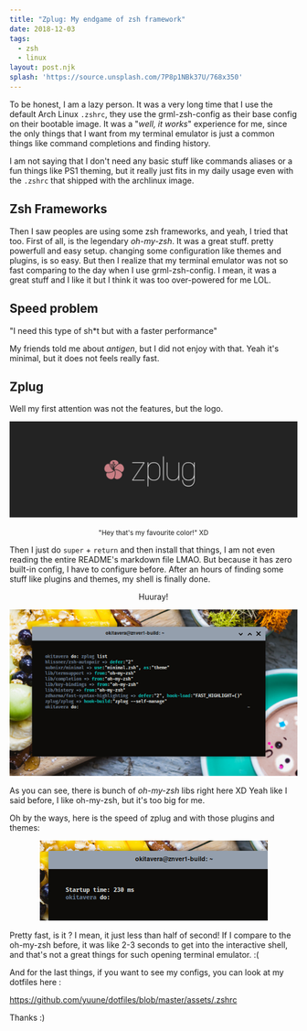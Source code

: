 ```yaml
---
title: "Zplug: My endgame of zsh framework"
date: 2018-12-03
tags:
  - zsh
  - linux
layout: post.njk
splash: 'https://source.unsplash.com/7P8p1NBk37U/768x350'
---
```

To be honest, I am a lazy person. It was a very long time that I use the default Arch Linux `.zshrc`, they use the grml-zsh-config as their base config on their bootable image.
It was a "*well, it works*" experience for me, since the only things that I want from my terminal emulator is just a common things like command completions and finding history.

I am not saying that I don't need any basic stuff like commands aliases or a fun things like PS1 theming, but it really just fits in my daily usage even with the `.zshrc` that shipped with the archlinux image.

## Zsh Frameworks

Then I saw peoples are using some zsh frameworks, and yeah, I tried that too.
First of all, is the legendary *oh-my-zsh*. It was a great stuff. pretty powerfull and easy setup. changing some configuration like themes and plugins, is so easy.
But then I realize that my terminal emulator was not so fast comparing to the day when I use grml-zsh-config.
I mean, it was a great stuff and I like it but I think it was too over-powered for me LOL.

## Speed problem

"I need this type of sh*t but with a faster performance"

My friends told me about *antigen*, but I did not enjoy with that.
Yeah it's minimal, but it does not feels really fast.

## Zplug

Well my first attention was not the features, but the logo.


![zplug logo](https://raw.githubusercontent.com/b4b4r07/screenshots/master/zplug/logo.png)

<center><small>"Hey that's my favourite color!" XD</small></center>

Then I just do `super` + `return` and then install that things, I am not even reading the entire README's markdown file LMAO.
But because it has zero built-in config, I have to configure before.
After an hours of finding some stuff like plugins and themes, my shell is finally done.

<center>Huuray!</center>

<center>

![zplug on my terminal emulator](/assets/img/articles/zplug-on-terminal-emulator.png)

</center>


As you can see, there is bunch of *oh-my-zsh* libs right here XD
Yeah like I said before, I like oh-my-zsh, but it's too big for me.

Oh by the ways, here is the speed of zplug and with those plugins and themes:


<center>

![zplug on my terminal emulator - speed](/assets/img/articles/zplug-on-terminal-emulator-speed.png)

</center>


Pretty fast, is it ? I mean, it just less than half of second! If I compare to the oh-my-zsh before, it was like 2-3 seconds to get into the interactive shell, and that's not a great things for such opening terminal emulator. :(


And for the last things, if you want to see my configs, you can look at my dotfiles here :

https://github.com/yuune/dotfiles/blob/master/assets/.zshrc

Thanks :)